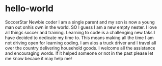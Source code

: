 # hello-world
SoccerStar Newbie coder
I am a single parent and my son is now a young man out onhis own in the world. SO I guess I am a new empty nester. I love all things soccer and training. Learning to code is a challenging new taks I have decided to dedicate my time to. This means making all the time I am not driving open for learning coding. I am alos a truck driver and I travel all over the country delivering household goods. I welcome all the assistance and encouraging words. If it helped someone or not in the past please let me know becaue it may help me!
